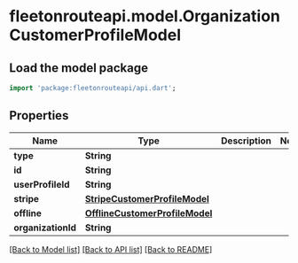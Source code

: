 # fleetonrouteapi.model.OrganizationCustomerProfileModel

## Load the model package
```dart
import 'package:fleetonrouteapi/api.dart';
```

## Properties
Name | Type | Description | Notes
------------ | ------------- | ------------- | -------------
**type** | **String** |  | 
**id** | **String** |  | 
**userProfileId** | **String** |  | 
**stripe** | [**StripeCustomerProfileModel**](StripeCustomerProfileModel.md) |  | 
**offline** | [**OfflineCustomerProfileModel**](OfflineCustomerProfileModel.md) |  | 
**organizationId** | **String** |  | 

[[Back to Model list]](../README.md#documentation-for-models) [[Back to API list]](../README.md#documentation-for-api-endpoints) [[Back to README]](../README.md)


